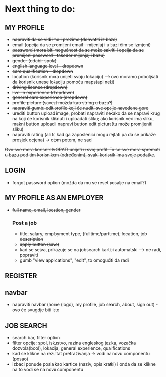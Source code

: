 # Next thing to do:

## MY PROFILE ##
- ~~napraviti da se vidi ime i prezime (dohvatiti iz baze)~~
- ~~email (opcija da se promijeni email - mijenjaj i u bazi čim se izmjeni)~~
- ~~password (mora biti mogućnost da se može sakriti i opcija da se promijeni password - također mijenjaj i bazu)~~
- ~~gender (odabir spola)~~
- ~~english language level - dropdown~~
- ~~care qualification - dropdown~~
- location (korisnik mora unijeti svoju lokaciju) --> ovo moramo poboljšati da korisnik unese lokaciju pomoću maps(api neki)
- ~~driving licence (dropdown)~~
- ~~live-in experience (dropdown)~~
- ~~general care experience (dropdown)~~
- ~~profile picture (saveat možda kao string u bazu?)~~
- ~~napraviti gumb: edit profile koji će nuditi sve opcije navedene gore~~
- urediti button upload image, probati napraviti nekako da se napravi krug na koji će korisnik kliknuti i uploadati sliku; ako korisnik već ima sliku, makni button upload i napravi button edit picture(tu može promijeniti sliku)
- napraviti rating (ali to kad ga zaposlenici mogu rejtati pa da se prikaže prosjek ocjena) -> otom potom, ne sad

~~Ovo sve mora korisnik MORATI unijeti u svoj profil. To se sve mora spremati u bazu pod tim korisnikom (određenim), svaki korisnik ima svoje podatke.~~

## LOGIN ## 
- forgot password option (možda da mu se reset posalje na email?)

## MY PROFILE AS AN EMPLOYER ##
- ~~full name, email, location, gender~~

  ### Post a job ###
  - ~~title, salary, employment type, (fulltime/parttime), location, job description~~
  - ~~apply button (save)~~
  - kad se sejva, prikazuje se na jobsearch kartici automatski --> ne radi, popraviti
  - gumb "view applications", "edit", to omogućiti da radi

## REGISTER ##

## navbar ##
- napraviti navbar (home (logo), my profile, job search, about, sign out) - ovo će svugdje biti isto

## JOB SEARCH ##
- search bar, filter option
- filter opcije: spol, iskustvo, razina engleskog jezika, vozačka dozvola(bool), lokacija, general experience, qualifications
- kad se klikne na rezultat pretraživanja -> vodi na novu componentu (posao)
- izbaci ponude posla kao kartice (naziv, opis kratki) i onda da se klikne na to vodi se na novu componentu
